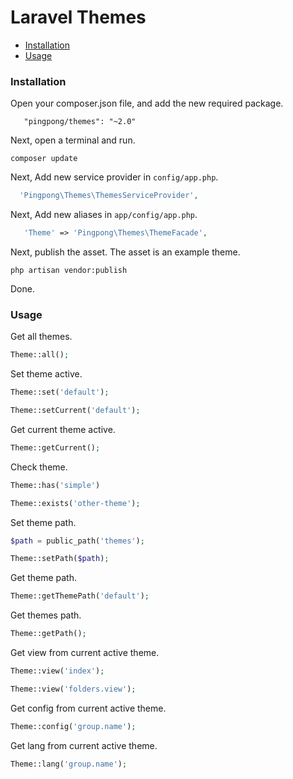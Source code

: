 Laravel Themes
===============

- [Installation](#installation)
- [Usage](#usage)

### Installation

Open your composer.json file, and add the new required package.
```
   "pingpong/themes": "~2.0"
```
Next, open a terminal and run.
```
composer update
```

Next, Add new service provider in `config/app.php`.

```php
  'Pingpong\Themes\ThemesServiceProvider',
```

Next, Add new aliases in `app/config/app.php`.

```php
   'Theme' => 'Pingpong\Themes\ThemeFacade',
```

Next, publish the asset. The asset is an example theme.
```
php artisan vendor:publish
```

Done.

### Usage

Get all themes.
```php
Theme::all();
```

Set theme active.
```php
Theme::set('default');

Theme::setCurrent('default');
```

Get current theme active.
```php
Theme::getCurrent();
```

Check theme.
```php
Theme::has('simple')

Theme::exists('other-theme');
```

Set theme path.
```php
$path = public_path('themes');

Theme::setPath($path);
```

Get theme path.
```php
Theme::getThemePath('default');
```

Get themes path.
```php
Theme::getPath();
```

Get view from current active theme.
```php
Theme::view('index');

Theme::view('folders.view');
```

Get config from current active theme.
```php
Theme::config('group.name');
```

Get lang from current active theme.
```php
Theme::lang('group.name');
```